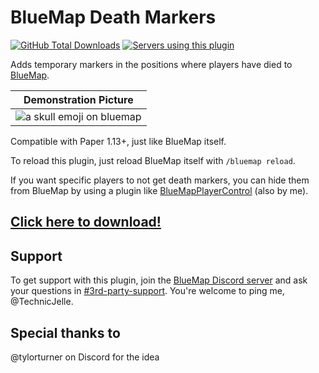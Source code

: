 # BlueMap Death Markers

[![GitHub Total Downloads](https://img.shields.io/github/downloads/TechnicJelle/BlueMapDeathMarkers/total?label=Downloads&color=success "Click here to download the plugin")](https://github.com/TechnicJelle/BlueMapDeathMarkers/releases/latest)
[![Servers using this plugin](https://img.shields.io/bstats/servers/18983?label=Servers)](https://bstats.org/plugin/bukkit/BlueMap%20Death%20Markers/18983)

Adds temporary markers in the positions where players have died to [BlueMap](https://github.com/BlueMap-Minecraft/BlueMap).

| Demonstration Picture                                                                                                                 |
| ------------------------------------------------------------------------------------------------------------------------------------- |
| ![a skull emoji on bluemap](https://github.com/TechnicJelle/BlueMapDeathMarkers/assets/22576047/f31c6b86-8b5d-45ba-bf07-a5e10468ae24) |

Compatible with Paper 1.13+, just like BlueMap itself.

To reload this plugin, just reload BlueMap itself with `/bluemap reload`.

If you want specific players to not get death markers, you can hide them from BlueMap
by using a plugin like [BlueMapPlayerControl](https://github.com/TechnicJelle/BlueMapPlayerControl) (also by me).

## [Click here to download!](../../releases/latest)

## Support

To get support with this plugin, join the [BlueMap Discord server](https://bluecolo.red/map-discord)
and ask your questions in [#3rd-party-support](https://discord.com/channels/665868367416131594/863844716047106068). You're welcome to ping me, @TechnicJelle.

## Special thanks to

@tylorturner on Discord for the idea
